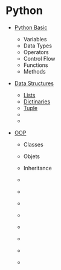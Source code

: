 # Python

- [Python Basic](./Basics.md)
    - Variables
    - Data Types
    - Operators
    - Control Flow
    - Functions
    - Methods

- [Data Structures](./DataStructures/Data-Structures.md)
    - [Lists](./DataStructures/List/List.md)
    - [Dictinaries](./DataStructures/Dictionaries/Dictionaries.md)
    - [Tuple](./DataStructures/Tuple/Tuple.md)
    - []()
    - []()

- [OOP](./OOP/OOP.md)
    - Classes
    - Objets
    - Inheritance






    - []()
    - []()
    - []()
    - []()
    - []()
    - []()
    - []()
    - []()
